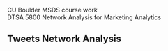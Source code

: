 CU Boulder MSDS course work <br>
DTSA 5800 Network Analysis for Marketing Analytics <br>

## Tweets Network Analysis
